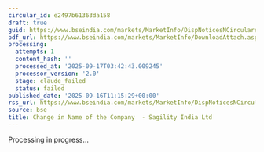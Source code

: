 ```yaml
---
circular_id: e2497b61363da158
draft: true
guid: https://www.bseindia.com/markets/MarketInfo/DispNoticesNCirculars.aspx?Noticeid={E41B0703-0BEF-4C4B-8032-9C1DB46F7C10}&noticeno=20250916-35&dt=09/16/2025&icount=35&totcount=79&flag=0
pdf_url: https://www.bseindia.com/markets/MarketInfo/DownloadAttach.aspx?id=20250916-35&attachedId=4794a0fb-316d-4d08-b583-168fd548374d
processing:
  attempts: 1
  content_hash: ''
  processed_at: '2025-09-17T03:42:43.009245'
  processor_version: '2.0'
  stage: claude_failed
  status: failed
published_date: '2025-09-16T11:15:29+00:00'
rss_url: https://www.bseindia.com/markets/MarketInfo/DispNoticesNCirculars.aspx?Noticeid={E41B0703-0BEF-4C4B-8032-9C1DB46F7C10}&noticeno=20250916-35&dt=09/16/2025&icount=35&totcount=79&flag=0
source: bse
title: Change in Name of the Company  - Sagility India Ltd
---
```


Processing in progress...